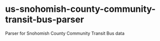us-snohomish-county-community-transit-bus-parser
================================================

Parser for Snohomish County Community Transit Bus data
